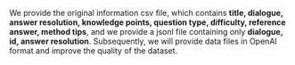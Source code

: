 We provide the original information csv file, which contains **title, dialogue, answer resolution, knowledge points, question type, difficulty, reference answer, method tips**, and we provide a jsonl file containing only **dialogue, id, answer resolution**.
Subsequently, we will provide data files in OpenAI format and improve the quality of the dataset.

